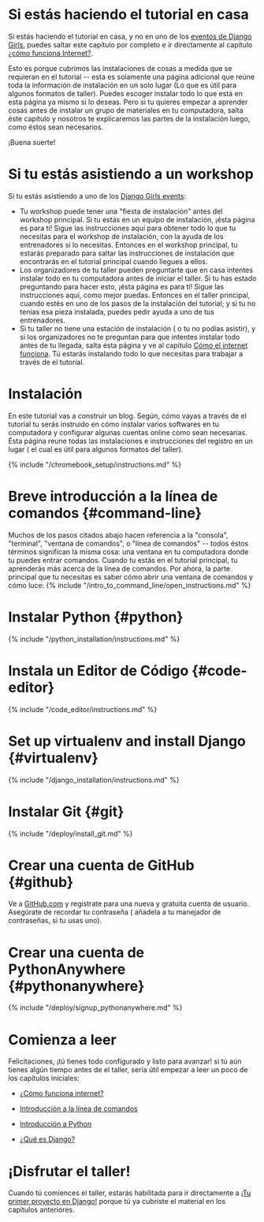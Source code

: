 # Si estás haciendo el tutorial en casa

Si estás haciendo el tutorial en casa, y no en uno de los [eventos de Django Girls](https://djangogirls.org/events/), puedes saltar este capítulo por completo e ir directamente al capítulo [¿cómo funciona Internet?](../how_the_internet_works/README.md).

Esto es porque cubrimos las instalaciones de cosas a medida que se requieran en el tutorial -- esta es solamente una página adicional que reúne toda la información de instalación en un solo lugar (Lo que es útil para algunos formatos de taller). Puedes escoger instalar todo lo que está en esta página ya mismo si lo deseas. Pero si tu quieres empezar a aprender cosas antes de instalar un grupo de materiales en tu computadora, salta éste capítulo y nosotros te explicaremos las partes de la instalación luego, como éstos sean necesarios.

¡Buena suerte!

# Si tu estás asistiendo a un workshop

Si tu estás asistiendo a uno de los [Django Girls events](https://djangogirls.org/events/):

* Tu workshop puede tener una "fiesta de instalación" antes del workshop principal. Si tu estás en un equipo de instalación, ¡ésta página es para ti! Sigue las instrucciones aquí para obtener todo lo que tu necesitas para el workshop de instalación, con la ayuda de los entrenadores si lo necesitas. Entonces en el workshop principal, tu estarás preparado para saltar las instrucciones de instalación que encontrarás en el tutorial principal cuando llegues a ellos.
* Los organizadores de tu taller pueden preguntarte que en casa intentes instalar todo en tu computadora antes de iniciar el taller. Si tu has estado preguntando para hacer esto, ¡ésta página es para ti! Sigue las instrucciones aquí, como mejor puedas. Entonces en el taller principal, cuando estés en uno de los pasos de la instalación del tutorial; y si tu no tenías esa pieza instalada, puedes pedir ayuda a uno de tus entrenadores.
* Si tu taller no tiene una estación de instalación ( o tu no podías asistir), y si los organizadores no te preguntan para que intentes instalar todo antes de tu llegada, salta ésta página y ve al capítulo [Cómo el internet funciona](../how_the_internet_works/README.md). Tú estarás instalando todo lo que necesitas para trabajar a través de el tutorial.

# Instalación

En este tutorial vas a construir un blog. Según, cómo vayas a través de el tutorial tu serás instruido en cómo instalar varios softwares en tu computadora y configurar algunas cuentas online como sean necesarias. Ésta página reune todas las instalaciones e instrucciones del registro en un lugar ( el cual es útil para algunos formatos del taller).

<!--sec data-title="Chromebook setup (if you're using one)"
data-id="chromebook_setup" data-collapse=true ces--> {% include "/chromebook_setup/instructions.md" %} 

<!--endsec-->

# Breve introducción a la línea de comandos {#command-line}

Muchos de los pasos citados abajo hacen referencia a la "consola", "terminal", "ventana de comandos", o "línea de comandos" -- todos éstos términos significan la misma cosa: una ventana en tu computadora donde tu puedes entrar comandos. Cuando tu estás en el tutorial principal, tu aprenderás más acerca de la línea de comandos. Por ahora, la parte principal que tu necesitas es saber cómo abrir una ventana de comandos y cómo luce: {% include "/intro_to_command_line/open_instructions.md" %}

# Instalar Python {#python}

{% include "/python_installation/instructions.md" %}

# Instala un Editor de Código {#code-editor}

{% include "/code_editor/instructions.md" %}

# Set up virtualenv and install Django {#virtualenv}

{% include "/django_installation/instructions.md" %}

# Instalar Git {#git}

{% include "/deploy/install_git.md" %}

# Crear una cuenta de GitHub {#github}

Ve a [GitHub.com](https://www.github.com) y registrate para una nueva y gratuita cuenta de usuario. Asegúrate de recordar tu contraseña ( añadela a tu manejador de contraseñas, si tu usas uno).

# Crear una cuenta de PythonAnywhere {#pythonanywhere}

{% include "/deploy/signup_pythonanywhere.md" %}

# Comienza a leer

Felicitaciones, ¡tú tienes todo configurado y listo para avanzar! si tú aún tienes algún tiempo antes de el taller, sería útil empezar a leer un poco de los capítulos iniciales:

* [¿Cómo funciona internet?](../how_the_internet_works/README.md)

* [Introducción a la línea de comandos](../intro_to_command_line/README.md)

* [Introducción a Python](../python_introduction/README.md)

* [¿Qué es Django?](../django/README.md)

# ¡Disfrutar el taller!

Cuando tú comiences el taller, estarás habilitada para ir directamente a [¡Tu primer proyecto en Django!](../django_start_project/README.md) porque tú ya cubriste el material en los capítulos anteriores.